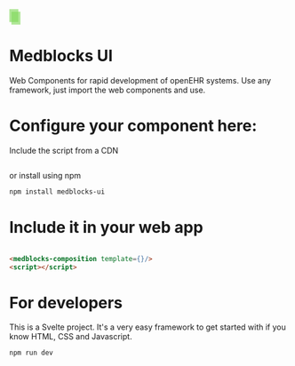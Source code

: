 <img src="data:image/svg+xml;utf8,%3C%3Fxml version='1.0' encoding='UTF-8' standalone='no'%3F%3E%3Csvg xmlns:dc='http://purl.org/dc/elements/1.1/' xmlns:cc='http://creativecommons.org/ns%23' xmlns:rdf='http://www.w3.org/1999/02/22-rdf-syntax-ns%23' xmlns:svg='http://www.w3.org/2000/svg' xmlns='http://www.w3.org/2000/svg' xmlns:sodipodi='http://sodipodi.sourceforge.net/DTD/sodipodi-0.dtd' xmlns:inkscape='http://www.inkscape.org/namespaces/inkscape' width='210mm' height='297mm' viewBox='0 0 210 297' version='1.1' id='svg8' inkscape:version='1.0.1 (3bc2e813f5, 2020-09-07)' sodipodi:docname='medblocks-ui.svg'%3E%3Cdefs id='defs2' /%3E%3Csodipodi:namedview id='base' pagecolor='%23ffffff' bordercolor='%23666666' borderopacity='1.0' inkscape:pageopacity='0.0' inkscape:pageshadow='2' inkscape:zoom='0.35' inkscape:cx='400' inkscape:cy='560' inkscape:document-units='mm' inkscape:current-layer='layer1' inkscape:document-rotation='0' showgrid='false' inkscape:window-width='1920' inkscape:window-height='1017' inkscape:window-x='-8' inkscape:window-y='-8' inkscape:window-maximized='1' /%3E%3Cmetadata id='metadata5'%3E%3Crdf:RDF%3E%3Ccc:Work rdf:about=''%3E%3Cdc:format%3Eimage/svg+xml%3C/dc:format%3E%3Cdc:type rdf:resource='http://purl.org/dc/dcmitype/StillImage' /%3E%3Cdc:title /%3E%3C/cc:Work%3E%3C/rdf:RDF%3E%3C/metadata%3E%3Cg inkscape:label='Layer 1' inkscape:groupmode='layer' id='layer1'%3E%3Crect style='opacity:0.596774;fill:%237ed957;fill-opacity:1;stroke-width:0.554046;stroke-miterlimit:4;stroke-dasharray:none' id='rect833' width='170.52089' height='247.49611' x='0.30238074' y='0.37797341' /%3E%3Crect style='opacity:0.596774;fill:%237ed957;fill-opacity:1;stroke-width:0.554045;stroke-miterlimit:4;stroke-dasharray:none' id='rect833-6' width='170.52089' height='247.49612' x='39.471699' y='48.609081' /%3E%3C/g%3E%3C/svg%3E%0A" height="28">

# Medblocks UI
Web Components for rapid development of openEHR systems. Use any framework, just import the web components and use.

# Configure your component here:
Include the script from a CDN
```

```
or install using npm
```sh
npm install medblocks-ui
```

# Include it in your web app

```html

<medblocks-composition template={}/>
<script></script>

```


# For developers
This is a Svelte project. It's a very easy framework to get started with if you know HTML, CSS and Javascript. 
```
npm run dev
```